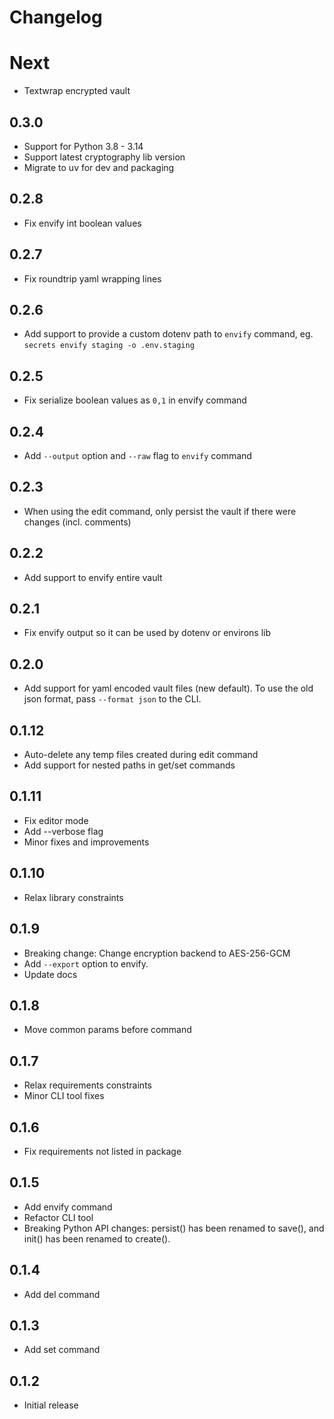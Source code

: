 # Changelog

# Next
- Textwrap encrypted vault

## 0.3.0
- Support for Python 3.8 - 3.14
- Support latest cryptography lib version
- Migrate to uv for dev and packaging

## 0.2.8
- Fix envify int boolean values

## 0.2.7
- Fix roundtrip yaml wrapping lines

## 0.2.6
- Add support to provide a custom dotenv path to `envify` command, eg. `secrets envify staging -o .env.staging`

## 0.2.5
- Fix serialize boolean values as `0,1` in envify command

## 0.2.4
- Add `--output` option and `--raw` flag to `envify` command

## 0.2.3
- When using the edit command, only persist the vault if there were changes (incl. comments)

## 0.2.2
- Add support to envify entire vault

## 0.2.1
- Fix envify output so it can be used by dotenv or environs lib

## 0.2.0
- Add support for yaml encoded vault files (new default). To use the old json format, pass `--format json` to the CLI.

## 0.1.12
- Auto-delete any temp files created during edit command
- Add support for nested paths in get/set commands

## 0.1.11
- Fix editor mode
- Add --verbose flag
- Minor fixes and improvements

## 0.1.10
- Relax library constraints

## 0.1.9
- Breaking change: Change encryption backend to AES-256-GCM
- Add `--export` option to envify.
- Update docs

## 0.1.8
- Move common params before command

## 0.1.7
- Relax requirements constraints
- Minor CLI tool fixes

## 0.1.6
- Fix requirements not listed in package

## 0.1.5
- Add envify command
- Refactor CLI tool
- Breaking Python API changes: persist() has been renamed to save(), and init() has been renamed to create().

## 0.1.4
- Add del command

## 0.1.3
- Add set command

## 0.1.2
- Initial release
